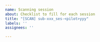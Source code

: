 ```yaml
---
name: Scanning session
about: Checklist to fill for each session
title: "[SCAN] sub-xxx_ses-<pilot>yyy"
labels: ''
assignees: ''

---
```



